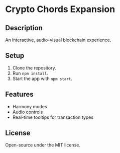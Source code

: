 # Crypto Chords Expansion

## Description
An interactive, audio-visual blockchain experience.

## Setup
1. Clone the repository.
2. Run `npm install`.
3. Start the app with `npm start`.

## Features
- Harmony modes
- Audio controls
- Real-time tooltips for transaction types

## License
Open-source under the MIT license.
